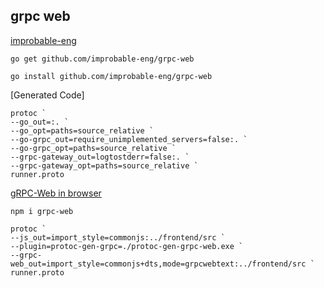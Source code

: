 ## grpc web

[improbable-eng](https://github.com/improbable-eng)

```
go get github.com/improbable-eng/grpc-web

go install github.com/improbable-eng/grpc-web
```

[Generated Code]

```
protoc `
--go_out=:. `
--go_opt=paths=source_relative `
--go-grpc_out=require_unimplemented_servers=false:. `
--go-grpc_opt=paths=source_relative `
--grpc-gateway_out=logtostderr=false:. `
--grpc-gateway_opt=paths=source_relative `
runner.proto
```

[gRPC-Web in browser](https://static.kancloud.cn/cyyspring/webpack/3091261)

`npm i grpc-web`

```
protoc `
--js_out=import_style=commonjs:../frontend/src `
--plugin=protoc-gen-grpc=./protoc-gen-grpc-web.exe `
--grpc-web_out=import_style=commonjs+dts,mode=grpcwebtext:../frontend/src `
runner.proto
```
